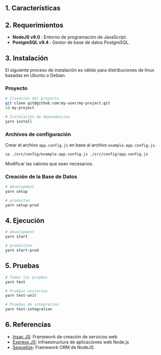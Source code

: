 ## 1. Características

## 2. Requerimientos

- **NodeJS v8.0**     : Entorno de programación de JavaScript.
- **PostgreSQL v9.4** : Gestor de base de datos PostgreSQL.

## 3. Instalación

El siguiente proceso de instalación es válido para distribuciones de linux basadas en Ubuntu o Debian.

### Proyecto

```bash
# Clonación del proyecto
git clone git@github.com:my-user/my-project.git
cd my-project

# Instalación de dependencias
yarn install
```

### Archivos de configuración

Crear el archivo `app.config.js` en base al archivo `example.app.config.js`.
```bash
cp ./src/config/example.app.config.js ./src/config/app.config.js
```

Modificar las valores que sean necesarios.

### Creación de la Base de Datos
```bash
# development
yarn setup

# producton
yarn setup-prod
```

## 4. Ejecución

```bash
# development
yarn start

# production
yarn start-prod
```

## 5. Pruebas

```bash
# Todas las pruebas
yarn test

# Pruebas unitarias
yarn test-unit

# Pruebas de integración
yarn test-integration
```

## 6. Referencias

- [Insac JS](http://insacjs.com): Framework de creación de servicios web
- [Express JS](http://expressjs.com): Infraestructura de aplicaciones web Node.js
- [Sequelize](http://docs.sequelizejs.com): Framework ORM de NodeJS
